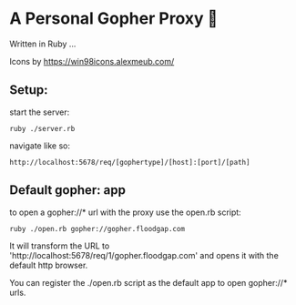 # A Personal Gopher Proxy 📂
Written in Ruby ...

Icons by https://win98icons.alexmeub.com/

## Setup:
start the server:
```
ruby ./server.rb
```
navigate like so:
```
http://localhost:5678/req/[gophertype]/[host]:[port]/[path]
```


## Default gopher: app
to open a gopher://* url with the proxy use the open.rb script:
```
ruby ./open.rb gopher://gopher.floodgap.com
```
It will transform the URL to 'http://localhost:5678/req/1/gopher.floodgap.com' and opens it with the default http browser.

You can register the ./open.rb script as the default app to open gopher://* urls.